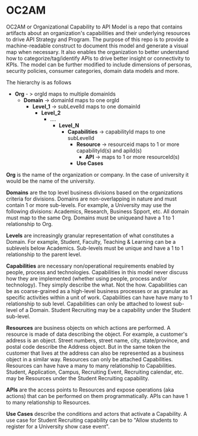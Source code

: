 # OC2AM
OC2AM or Organizational Capability to API Model is a repo that contains artifacts about an organization's capabilities and their underlying resources to drive API Strategy and Program. The purpose of this repo is to provide a machine-readable construct to document this model and generate a visual map when necessary. It also enables the organization to better understand how to categorize/tag/identify APIs to drive better insight or connectivity to KPIs. The model can be further modified to include dimensions of personas, security policies, consumer categories, domain data models and more.

The hierarchy is as follows

- **Org**  - > orgId maps to multiple domainIds
  - **Domain**  -> domainId maps to one orgId
    - **Level_1**  -> subLevelId maps to one domainId
      - **Level_2**
        - ....
          - **Level_N**          
            - **Capabilities**  -> capabilityId maps to one subLevelId
              - **Resource**   -> resourceid maps to 1 or more capabilityId(s) and apiId(s)
                - **API**  -> maps to 1 or more resourceId(s)
              - **Use Cases**         

**Org** is the name of the organization or company. In the case of university it would be the name of the university.

**Domains** are the top level business divisions based on the organizations criteria for divisions. Domains are non-overlapping in nature and must contain 1 or more sub-levels. For example, a University may use the following divisions: Academics, Research, Business Spport, etc. All domain must map to the same Org. Domains must be uniqueand have a 1 to 1 relationship to Org.

**Levels** are increasingly granular representation of what constitutes a Domain. For example, Student, Faculty, Teaching & Learning can be a sublevels below Academics. Sub-levels must be unique and have a 1 to 1 relationship to the parent level.

**Capabilities** are necessary non/operational requirements enabled by people, process and technologies. Capabilities in this model never discuss how they are implemented (whether using people, process and/or technology). They simply describe the what. Not the how. Capabilities can be as coarse-grained as a high-level business processes or as granular as specific activities within a unit of work. Capabilities can have have many to 1 relationship to sub level. Capabilities can only be attached to lowest sub-level of a Domain. Student Recruiting may be a capability under the Student sub-level.

**Resources** are business objects on which actions are performed. A resource is made of data describing the object. For example, a customer's address is an object. Street numbers, street name, city, state/province, and postal code describe the Address object. But in the same token the customer that lives at the address can also be represented as a business object in a similar way.  Resources can only be attached Capabilities. Resources can have have a many to many relationship to Capabilities. Student, Application, Campus, Recruiting Event, Recruiting calendar, etc. may be Resources under the Student Recruiting capability.

**APIs** are the access points to Resources and expose operations (aka actions) that can be performed on them programmatically. APIs can have 1 to many relationship to Resources.

**Use Cases** describe the conditions and actors that activate a Capability. A use case for Student Recruiting capability can be to "Allow students to register for a University show case event".
